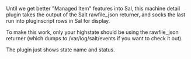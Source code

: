 Until we get better "Managed Item" features into Sal, this machine detail
plugin takes the output of the Salt rawfile_json returner, and socks the last
run into pluginscript rows in Sal for display.

To make this work, only your highstate should be using the rawfile_json
returner (which dumps to /var/log/salt/events if you want to check it out).

The plugin just shows state name and status.
